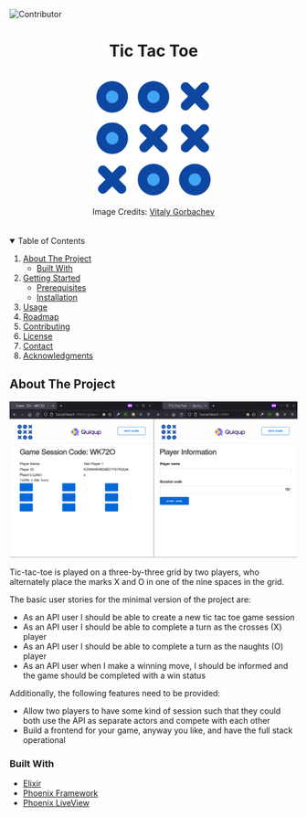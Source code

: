 ![Contributor][contributors-shield]

<h1 align="center"> Tic Tac Toe </h1>
<br />
<div align="center">
<img src="./docs/images/tic-tac-toe.png" alt="Tic Tac Toe Logo" width="200" height="200">
</div>
<br />
<div align="center">Image Credits: 
<a href="https://www.flaticon.com/free-icons/tic-tac-toe" target="_blank">
Vitaly Gorbachev
</a>
</div>
<br />
<br />
<details open>
  <summary>Table of Contents</summary>
  <ol>
    <li>
      <a href="#about-the-project">About The Project</a>
      <ul>
        <li><a href="#built-with">Built With</a></li>
      </ul>
    </li>
    <li>
      <a href="#getting-started">Getting Started</a>
      <ul>
        <li><a href="#prerequisites">Prerequisites</a></li>
        <li><a href="#installation">Installation</a></li>
      </ul>
    </li>
    <li><a href="#usage">Usage</a></li>
    <li><a href="#roadmap">Roadmap</a></li>
    <li><a href="#contributing">Contributing</a></li>
    <li><a href="#license">License</a></li>
    <li><a href="#contact">Contact</a></li>
    <li><a href="#acknowledgments">Acknowledgments</a></li>
  </ol>
</details>

## About The Project

![Player 1 starts][p1-starts]

Tic-tac-toe is played on a three-by-three grid by two players, who alternately place the marks X and O in one of the nine spaces in the grid.

The basic user stories for the minimal version of the project are:

* As an API user I should be able to create a new tic tac toe game session
* As an API user I should be able to complete a turn as the crosses (X) player
* As an API user I should be able to complete a turn as the naughts (O) player
* As an API user when I make a winning move, I should be informed and the game should be completed with a win status

Additionally, the following features need to be provided:

* Allow two players to have some kind of session such that they could both use the API as separate actors and compete with each other
* Build a frontend for your game, anyway you like, and have the full stack operational

### Built With

* [Elixir](https://elixir-lang.org/)
* [Phoenix Framework](https://www.phoenixframework.org/)
* [Phoenix LiveView](https://hexdocs.pm/phoenix_live_view/installation.html)

[contributors-shield]: <https://img.shields.io/github/contributors/mangalakader/tic-tac-toe-quiqup?style=for-the-badge>
[p1-starts]: <./docs/images/p1_starts.png> "Player 1 starts the game"
